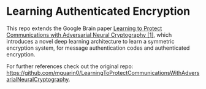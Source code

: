 # Learning Authenticated Encryption

This repo extends the Google Brain paper [Learning to Protect Communications with Adversarial Neural Cryptography [1]](https://arxiv.org/pdf/1610.06918.pdf), which introduces a novel deep learning architecture to learn a symmetric encryption system, for message authentication codes and authenticated encryption.

For further references check out the original repo: https://github.com/mguarin0/LearningToProtectCommunicationsWithAdversarialNeuralCryptography.
